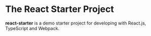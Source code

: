 # The React Starter Project
**react-starter** is a demo starter project for developing with React.js, TypeScript and Webpack.
